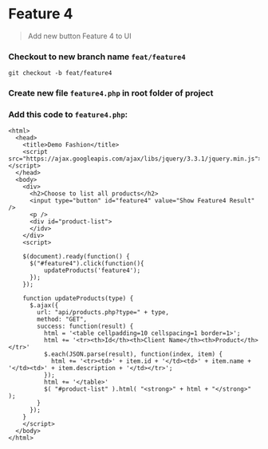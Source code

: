 # Feature 4

> Add new button Feature 4 to UI

### Checkout to new branch name `feat/feature4`

```
git checkout -b feat/feature4
```

### Create new file `feature4.php` in root folder of project

### Add this code to `feature4.php`:

```
<html>
  <head>
    <title>Demo Fashion</title>
    <script src="https://ajax.googleapis.com/ajax/libs/jquery/3.3.1/jquery.min.js"></script>
  </head>
  <body>
    <div>
      <h2>Choose to list all products</h2>
      <input type="button" id="feature4" value="Show Feature4 Result" />
      <p />
      <div id="product-list">
      </idv>
    </div>
    <script>

    $(document).ready(function() {
      $("#feature4").click(function(){
          updateProducts('feature4');
      });
    });

    function updateProducts(type) {
      $.ajax({
        url: "api/products.php?type=" + type,
        method: "GET",
        success: function(result) {
          html = '<table cellpadding=10 cellspacing=1 border=1>';
          html += '<tr><th>Id</th><th>Client Name</th><th>Product</th></tr>'
          $.each(JSON.parse(result), function(index, item) {
            html += '<tr><td>' + item.id + '</td><td>' + item.name + '</td><td>' + item.description + '</td></tr>';
          });
          html += '</table>'
          $( "#product-list" ).html( "<strong>" + html + "</strong>" );
        }
      });
    }
    </script>
  </body>
</html>
```